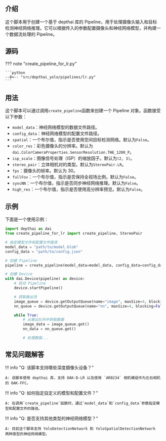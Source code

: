 ## 介绍
这个脚本用于创建一个基于 depthai 库的 Pipeline，用于处理摄像头输入和目标检测神经网络推理。它可以根据传入的参数配置摄像头和神经网络模型，并构建一个数据流处理的 Pipeline。

## 源码
??? note "create_pipeline_for_lr.py"

    ```python
    --8<-- "src/depthai_yolo/pipelines/lr.py"
    ```

## 用法
这个脚本可以通过调用`create_pipeline`函数来创建一个 Pipeline 对象。函数接受以下参数：

- `model_data`：神经网络模型的数据文件路径。
- `config_data`：神经网络模型的配置文件路径。
- `spatial`：一个布尔值，指示是否使用空间目标检测网络。默认为`False`。
- `color_res`：彩色摄像头的分辨率。默认为`dai.ColorCameraProperties.SensorResolution.THE_1200_P`。
- `isp_scale`：图像信号处理（ISP）的缩放因子。默认为`(2, 3)`。
- `stereo_pair`：立体相机对的类型。默认为`StereoPair.LR`。
- `fps`：摄像头的帧率。默认为 30。
- `fullFov`：一个布尔值，指示是否保持全视场比例。默认为`False`。
- `syncNN`：一个布尔值，指示是否同步神经网络推理。默认为`False`。
- `high_res`：一个布尔值，指示是否使用高分辨率预览。默认为`False`。

## 示例
下面是一个使用示例：

```python
import depthai as dai
from create_pipeline_for_lr import create_pipeline, StereoPair

# 指定模型文件和配置文件路径
model_data = "path/to/model.blob"
config_data = "path/to/config.json"

# 创建 Pipeline
pipeline = create_pipeline(model_data=model_data, config_data=config_data, spatial=True, stereo_pair=StereoPair.LR)

# 创建 Device
with dai.Device(pipeline) as device:
    # 启动 Pipeline
    device.startPipeline()

    # 获取输出流
    image_queue = device.getOutputQueue(name="image", maxSize=4, blocking=False)
    nn_queue = device.getOutputQueue(name="nn", maxSize=4, blocking=False)

    while True:
        # 从输出队列中获取数据
        image_data = image_queue.get()
        nn_data = nn_queue.get()

        # 处理数据...
```

## 常见问题解答

!!! info "Q: 该脚本支持哪些深度摄像头设备？"

    A: 该脚本使用 depthai 库，支持 OAK-D-LR 以及使用 `AR0234` 相机模组作为左右相机的 OAK-FFC。

!!! info "Q: 如何指定自定义的模型和配置文件？"

    A: 在调用`create_pipeline`函数时，通过`model_data`和`config_data`参数指定模型和配置文件的路径。

!!! info "Q: 是否支持其他类型的神经网络模型？"

    A: 目前这个脚本支持 YoloDetectionNetwork 和 YoloSpatialDetectionNetwork 两种类型的神经网络模型。
